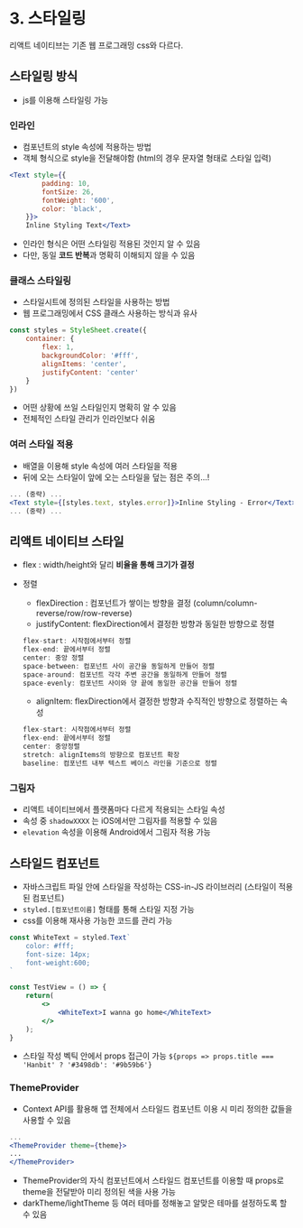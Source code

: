 # 3. 스타일링

리액트 네이티브는 기존 웹 프로그래밍 css와 다르다.

## 스타일링 방식

- js를 이용해 스타일링 가능

### 인라인

- 컴포넌트의 style 속성에 적용하는 방법
- 객체 형식으로 style을 전달해야함 (html의 경우 문자열 형태로 스타일 입력)

```jsx
<Text style={{
		padding: 10,
		fontSize: 26,
		fontWeight: '600',
		color: 'black',
	}}>
	Inline Styling Text</Text>
```

- 인라인 형식은 어떤 스타일링 적용된 것인지 알 수 있음
- 다만, 동일 **코드 반복**과 명확히 이해되지 않을 수 있음

### 클래스 스타일링

- 스타일시트에 정의된 스타일을 사용하는 방법
- 웹 프로그래밍에서 CSS 클래스 사용하는 방식과 유사

```jsx
const styles = StyleSheet.create({
	container: {
		flex: 1,
		backgroundColor: '#fff',
		alignItems: 'center',
		justifyContent: 'center'
	}
})
```

- 어떤 상황에 쓰일 스타일인지 명확히 알 수 있음
- 전체적인 스타일 관리가 인라인보다 쉬움

### 여러 스타일 적용

- 배열을 이용해 style 속성에 여러 스타일을 적용
- 뒤에 오는 스타일이 앞에 오는 스타일을 덮는 점은 주의...!

```jsx
... (중략) ...
<Text style={[styles.text, styles.error]}>Inline Styling - Error</Text>
... (중략) ...
```

## 리액트 네이티브 스타일

- flex : width/height와 달리 **비율을 통해 크기가 결정**
- 정렬
    - flexDirection : 컴포넌트가 쌓이는 방향을 결정 (column/column-reverse/row/row-reverse)
    - justifyContent: flexDirection에서 결정한 방향과 동일한 방향으로 정렬

    ```jsx
    flex-start: 시작점에서부터 정렬
    flex-end: 끝에서부터 정렬
    center: 중앙 정렬
    space-between: 컴포넌트 사이 공간을 동일하게 만들어 정렬
    space-around: 컴포넌트 각각 주변 공간을 동일하게 만들어 정렬
    space-evenly: 컴포넌트 사이와 양 끝에 동일한 공간을 만들어 정렬
    ```

    - alignItem: flexDirection에서 결정한 방향과 수직적인 방향으로 정렬하는 속성

    ```jsx
    flex-start: 시작점에서부터 정렬
    flex-end: 끝에서부터 정렬
    center: 중앙정렬
    stretch: alignItems의 방향으로 컴포넌트 확장
    baseline: 컴포넌트 내부 텍스트 베이스 라인을 기준으로 정렬
    ```

### 그림자

- 리액트 네이티브에서 플랫폼마다 다르게 적용되는 스타일 속성
- 속성 중 `shadowXXXX` 는 iOS에서만 그림자를 적용할 수 있음
- `elevation` 속성을 이용해 Android에서 그림자 적용 가능

## 스타일드 컴포넌트

- 자바스크립트 파일 안에 스타일을 작성하는 CSS-in-JS 라이브러리 (스타일이 적용된 컴포넌트)
- `styled.[컴포넌트이름]` 형태를 통해 스타일 지정 가능
- css를 이용해 재사용 가능한 코드를 관리 가능

```jsx
const WhiteText = styled.Text`
	color: #fff;
	font-size: 14px;
	font-weight:600;
`
```

```jsx
const TestView = () => {
	return(
		<>
			<WhiteText>I wanna go home</WhiteText>
		</>
	);
}
```

- 스타일 작성 벡틱 안에서 props 접근이 가능 `${props => props.title === 'Hanbit' ? '#3498db': '#9b59b6'}`

### ThemeProvider

- Context API를 활용해 앱 전체에서 스타일드 컴포넌트 이용 시 미리 정의한 값들을 사용할 수 있음

```jsx
...
<ThemeProvider theme={theme}>
...
</ThemeProvider>
```

- ThemeProvider의 자식 컴포넌트에서 스타일드 컴포넌트를 이용할 때 props로 theme을 전달받아 미리 정의된 색을 사용 가능
- darkTheme/lightTheme 등 여러 테마를 정해놓고 알맞은 테마를 설정하도록 할 수 있음
